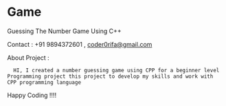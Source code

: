 # Game
Guessing The Number Game Using C++

Contact : +91 9894372601 , coder0rifa@gmail.com

About Project :
    
      HI, I created a number guessing game using CPP for a beginner level Programming project this project to develop my skills and work with CPP programming language
 Happy Coding !!!!
